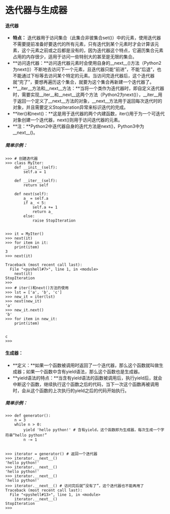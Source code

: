 # 迭代器与生成器

#### 迭代器

* **特点：** 迭代器用于访问集合（此集合非彼集合set\(\)）中的元素，使用迭代器不需要提前准备好要迭代的所有元素，只有迭代到某个元素时才会计算该元素，这个元素之前或之后都是没有的，因为迭代器这个特点，它遍历集合元素占用的内存很少，适用于访问一些特别大的甚至是无限的集合。
* **访问迭代器：**访问迭代器元素时会使用自身的\_\_next\_\_\(\)方法（Python2为next\(\)）不断地去访问下一个元素，且迭代器只能“前进”，不能“后退”，也不能通过下标等去访问某个特定的元素。当访问完迭代器后，这个迭代器就“完了”，要想再遍历这个集合，就要为这个集合再新建一个迭代器了。
* **\_\_iter\_\_方法和\_\_next\_\_方法：**当将一个类作为迭代器时，即自定义迭代器时，需要实现\_\_iter\_\_和\_\_next\_\_这两个方法（Python2为next\(\)），\_\_iter\_\_用于返回一个定义了\_\_next\_\_方法的对象，\_\_next\_\_方法用于返回每次迭代时的对象，并且需要定义StopIteration异常来标识迭代的完成。
* **iter\(\)和next\(\)：**这是用于迭代器的两个内建函数，iter\(\)用于为一个可迭代对象创建一个迭代器，next\(\)则用于访问迭代器的元素。
* **注：**Python2中迭代器自身的迭代方法是next\(\)，Python3中为\_\_next\_\_\(\)。

##### 简单示例：

```
>>> # 创建迭代器
>>> class MyIter:
    def __init__(self):
        self.a = 1

    def __iter__(self):
        return self

    def next(self):
        a_ = self.a
        if a_ < 5:
            self.a += 1
            return a_
        else:
            raise StopIteration


>>> it = MyIter()
>>> next(it)
>>> for item in it:
    print(item)
3
>>> next(it)

Traceback (most recent call last):
  File "<pyshell#7>", line 1, in <module>
    next(it)
StopIteration
>>> 
>>> # iter()和next()方法的使用
>>> lst = ['a', 'b', 'c']
>>> new_it = iter(lst) 
>>> next(new_it)
'a'
>>> new_it.next()
'b'
>>> for item in new_it:
    print(item)


c
>>>
```

#### 

#### **生成器：**

* **定义：**如果一个函数被调用时返回了一个迭代器，那么这个函数就叫做生成器；如果一个函数中含有yield语法，那么这个函数也是生成器。
* **yield语法的特点：**当含有yield语法的函数被调用后，执行yield后，就会中断这个函数，继续执行这个函数之后的代码，当下一次这个函数再被调用时，会从这个函数的上次执行的yield之后的代码开始执行。

##### 简单示例：

```
>>> def generator():
    n = 3
    while n > 0:
        yield 'hello python!' # 含有yield，这个函数即为生成器，每次生成一个字符串“hello python!”
        n -= 1


>>> iterator = generator() # 返回一个迭代器
>>> iterator.__next__()
'hello python!'
>>> iterator.__next__()
'hello python!'
>>> iterator.__next__()
'hello python!'
>>> iterator.__next__() # 访问完后就“没有了”，这个迭代器也不能再用了
Traceback (most recent call last):
  File "<pyshell#13>", line 1, in <module>
    iterator.__next__()
StopIteration
>>>
```



